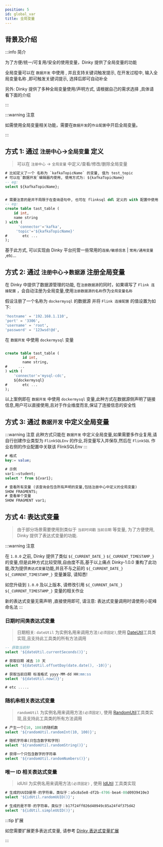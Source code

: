 ```yaml
---
position: 5
id: global_var
title: 全局变量
---
```


## 背景及介绍
:::info 简介

为了方便/统一/可复用/安全的使用变量，Dinky 提供了全局变量的功能

全局变量可以在 `数据开发` 中使用 , 并且支持关键词触发提示, 在开发过程中, 输入全局变量名称 ,即可触发关键词提示, 选择后即可自动补全

另外: Dinky 提供了多种全局变量使用/声明方式, 请根据自己的需求选择 ,具体请看下面的介绍

:::



:::warning 注意

如需使用全局变量相关功能，需要在`数据开发`的`作业配置`中开启全局变量。

:::



## 方式 1: 通过 `注册中心`->`全局变量` 定义

> 可以在 `注册中心` -> `全局变量` 中定义/查看/修改/删除全局变量

```sql
# 比如定义了一个 名称为 `kafkaTopicName` 的变量, 值为 test_topic
# 可以在`数据开发`编辑器内使用, 使用方式为: ${kafkaTopicName}
-- eg:
select ${kafkaTopicName};


# 需要注意的是并不局限于在查询语句中, 也可在 flinksql ddl 定义的 with 配置中使用
-- eg:
create table tast_table (
    id int,
    name string
) with (
      'connector'='kafka',
     'topic'='${kafkaTopicName}'
#       etc ...
);

```
基于此方式, 可以实现由 Dinky 平台托管一些常用的`连接/敏感信息` | `常用/通用变量` ,etc...


## 方式 2: 通过 `注册中心`->`数据源` 注册全局变量

在 Dinky 中提供了数据源管理的功能, 在`注册数据源`的同时，如果填写了 `Flink 连接配置` ，会自动注册为全局变量,使用`注册数据源的名称`作为`全局变量名称`

假设注册了一个名称为 `dockermysql` 的数据源 并将 `Flink 连接配置` 的值设置为如下:
```sql
'hostname' = '192.168.1.110',
'port' = '3306',
'username' = 'root',
'password' = '123wsd!@d',
```

在 `数据开发` 中使用 `dockermysql` 变量
```sql

create table tast_table (
        id int,
        name string,
#     ...
) with (
    'connector'='mysql-cdc',
    ${dockermysql}
#       etc ...
);
```
以上案例即在 `数据开发` 中使用 `dockermysql` 变量,此种方式在数据源侧声明了链接信息,用户可以直接使用,且对于作业维度而言,保证了连接信息的安全性




## 方式 3: 通过 `数据开发` 中定义全局变量

:::warning 注意
此种方式只能在 `数据开发` 中定义全局变量,如果需要多作业复用,请自行创建作业类型为 `FlinkSQLEnv` 的作业,将变量写入并保存,然后在 `FlinkSQL` 作业右侧的作业配置中关联该 FlinkSQLEnv
:::
```sql map=sql
# 格式
key:= value;

# 示例
var1:=student;
select * from ${var1};

# 查看所有变量 (该查询会包含所有声明的变量,包括注册中心中定义的全局变量)
SHOW FRAGMENTS;
# 查看单个变量
SHOW FRAGMENT var1;
```

## 方式 4: 表达式变量

> 由于部分场景需要使用到类似于 `当前时间戳` `当前日期` 等变量, 为了方便使用, Dinky 提供了表达式变量的功能.


:::warning 注意

在 `1.0.0` 之前, Dinky 提供了类似 `${_CURRENT_DATE_}` `${_CURRENT_TIMESTAMP_}` 的变量,但是此种方式比较受限,自由度不高,基于以上痛点 Dinky-1.0.0 重构了此功能,改为提供`表达式变量`功能,并且不与之前的 `${_CURRENT_DATE_}` `${_CURRENT_TIMESTAMP_}` 变量兼容, 请知悉!

如您升级到 `1.0.0` 及以上版本, 请修改引用 `${_CURRENT_DATE_}` `${_CURRENT_TIMESTAMP_}` 变量的相关作业

新的表达式变量无需声明 ,直接使用即可,
请注意: 表达式变量调用时请使用小驼峰命名法
:::

### 日期时间类表达式变量

> 日期相关: `dateUtil` 为实例名用来调用方法`(必须固定)`,使用 [DateUtil](https://doc.hutool.cn/pages/DateUtil/)工具类实现,且支持此工具类的所有方法调用


```sql
-- 获取当前秒
select '${dateUtil.currentSeconds()}';

# 获取日期 减去 10 天
select '${dateUtil.offsetDay(date.date(), -10)}';

# 获取当前日期 标准格式 yyyy-MM-dd HH:mm:ss
select '${dateUtil.now()}';

# etc .....

```




### 随机串相关表达式变量

> `randomUtil` 为实例名用来调用方法`(必须固定)`, 使用 [RandomUtil](https://doc.hutool.cn/pages/RandomUtil/)工具类实现,且支持此工具类的所有方法调用

```sql
# 产生一个[10, 100)的随机数
select '${randomUtil.randomInt(10, 100)}';

# 随机字符串(只包含数字和字符）
select '${randomUtil.randomString()}';

# 获得一个只包含数字的字符串
select '${randomUtil.randomNumbers()}';

```

### 唯一 ID 相关表达式变量

> idUtil 为实例名用来调用方法`(必须固定)` , 使用 [IdUtil](https://doc.hutool.cn/pages/IdUtil/) 工具类实现

```sql
# 生成的UUID是带-的字符串，类似于：a5c8a5e8-df2b-4706-bea4-08d0939410e3
select '${idUtil.randomUUID()}';

# 生成的是不带-的字符串，类似于：b17f24ff026d40949c85a24f4f375d42
select '${idUtil.simpleUUID()}';
```

:::tip 扩展

如您需要扩展更多表达式变量, 请参考 [Dinky 表达式变量扩展](../../extend/function_expansion/global_var_ext)

:::